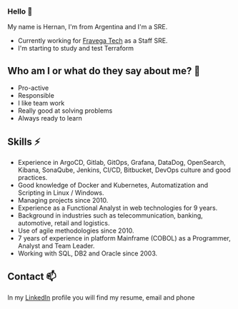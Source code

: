 ### Hello 👋

My name is Hernan, I'm from Argentina and I'm a SRE.

* Currently working for [Fravega Tech](https://www.linkedin.com/company/fr%C3%A1vegatech/) as a Staff SRE.
* I'm starting to study and test Terraform


## Who am I or what do they say about me? 🤔

* Pro-active
* Responsible
* I like team work
* Really good at solving problems
* Always ready to learn


## Skills ⚡

* Experience in ArgoCD, Gitlab, GitOps, Grafana, DataDog, OpenSearch, Kibana, SonaQube, Jenkins, CI/CD, Bitbucket, DevOps culture and good practices.
* Good knowledge of Docker and Kubernetes, Automatization and Scripting in Linux / Windows.
* Managing projects since 2010.
* Experience as a Functional Analyst in web technologies for 9 years.
* Background in industries such as telecommunication, banking, automotive, retail and logistics.
* Use of agile methodologies since 2010.
* 7 years of experience in platform Mainframe (COBOL) as a Programmer, Analyst and Team Leader.
* Working with SQL, DB2 and Oracle since 2003.



## Contact 📫

In my [LinkedIn](https://www.linkedin.com/in/hreyes/) profile you will find my resume, email and phone
